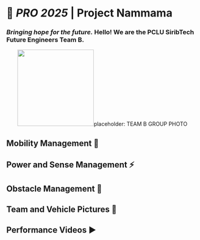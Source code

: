 # 🤖 *PRO 2025* | **Project Nammama**

### *Bringing hope for the future.* Hello! We are the PCLU SiribTech Future Engineers Team B.

<div align="center">
    <img width=200px src="">placeholder: TEAM B GROUP PHOTO</img>
</div>

## Mobility Management 🔧
## Power and Sense Management ⚡
## Obstacle Management 🚦
## Team and Vehicle Pictures 🚗
## Performance Videos ▶
